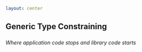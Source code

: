 ```yaml
layout: center
```

<style>
  h2 {
    padding-bottom: 0.25em;
  }
</style>

## Generic Type Constraining

*Where application code stops and library code starts*